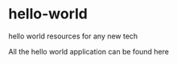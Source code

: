 # hello-world
hello world resources for any new tech

All the hello world application can be found here
